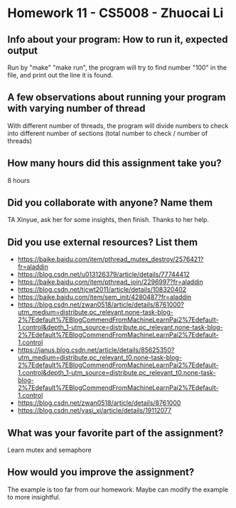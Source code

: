 # Homework 11 - CS5008 - Zhuocai Li

## Info about your program: How to run it, expected output
Run by "make" "make run", the program will try to find number "100" in the file, and print out the line it is found.

## A few observations about running your program with varying number of thread
With different number of threads, the program will divide numbers to check into different number of sections (total number to check / number of threads)

## How many hours did this assignment take you?
8 hours

## Did you collaborate with anyone? Name them
TA Xinyue, ask her for some insights, then finish. Thanks to her help.

## Did you use external resources? List them
- https://baike.baidu.com/item/pthread_mutex_destroy/2576421?fr=aladdin
- https://blog.csdn.net/u013126379/article/details/77744412
- https://baike.baidu.com/item/pthread_join/2296997?fr=aladdin
- https://blog.csdn.net/tjcwt2011/article/details/108320402
- https://baike.baidu.com/item/sem_init/4280487?fr=aladdin
- https://blog.csdn.net/zwan0518/article/details/8761000?utm_medium=distribute.pc_relevant.none-task-blog-2%7Edefault%7EBlogCommendFromMachineLearnPai2%7Edefault-1.control&depth_1-utm_source=distribute.pc_relevant.none-task-blog-2%7Edefault%7EBlogCommendFromMachineLearnPai2%7Edefault-1.control
- https://janus.blog.csdn.net/article/details/85625350?utm_medium=distribute.pc_relevant_t0.none-task-blog-2%7Edefault%7EBlogCommendFromMachineLearnPai2%7Edefault-1.control&depth_1-utm_source=distribute.pc_relevant_t0.none-task-blog-2%7Edefault%7EBlogCommendFromMachineLearnPai2%7Edefault-1.control
- https://blog.csdn.net/zwan0518/article/details/8761000
- https://blog.csdn.net/yasi_xi/article/details/19112077

## What was your favorite part of the assignment?
Learn mutex and semaphore

## How would you improve the assignment?
The example is too far from our homework. Maybe can modify the example to more insightful.